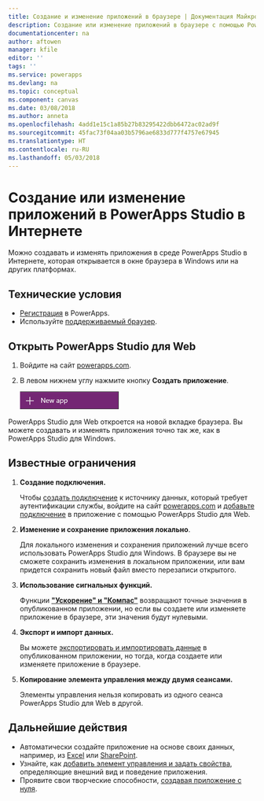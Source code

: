 ```yaml
---
title: Создание и изменение приложений в браузере | Документация Майкрософт
description: Создание или изменение приложений в браузере с помощью PowerApps Studio в Интернете.
documentationcenter: na
author: aftowen
manager: kfile
editor: ''
tags: ''
ms.service: powerapps
ms.devlang: na
ms.topic: conceptual
ms.component: canvas
ms.date: 03/08/2018
ms.author: anneta
ms.openlocfilehash: 4add1e15c1a85b27b83295422dbb6472ac02ad9f
ms.sourcegitcommit: 45fac73f04aa03b5796ae6833d777f4757e67945
ms.translationtype: HT
ms.contentlocale: ru-RU
ms.lasthandoff: 05/03/2018
---
```

# <a name="create-or-edit-apps-in-powerapps-studio-for-web"></a>Создание или изменение приложений в PowerApps Studio в Интернете
Можно создавать и изменять приложения в среде PowerApps Studio в Интернете, которая открывается в окне браузера в Windows или на других платформах.

## <a name="prerequisites"></a>Технические условия
* [Регистрация](../signup-for-powerapps.md) в PowerApps.
* Используйте [поддерживаемый браузер](limits-and-config.md#supported-browsers-for-powerapps-studio).

## <a name="open-powerapps-studio-for-web"></a>Открыть PowerApps Studio для Web
1. Войдите на сайт [powerapps.com](http://go.microsoft.com/fwlink/p/?LinkId=708209).
2. В левом нижнем углу нажмите кнопку **Создать приложение**.

    ![Элемент "Создать приложение" в области навигации слева](./media/create-app-browser/left-nav.png)

PowerApps Studio для Web откроется на новой вкладке браузера. Вы можете создавать и изменять приложения точно так же, как в PowerApps Studio для Windows.

## <a name="known-limitations"></a>Известные ограничения
1. **Создание подключения.**

    Чтобы [создать подключение](add-manage-connections.md) к источнику данных, который требует аутентификации службы, войдите на сайт [powerapps.com](https://web.powerapps.com) и [добавьте подключение](add-data-connection.md) в приложение с помощью PowerApps Studio для Web.
2. **Изменение и сохранение приложения локально**.

    Для локального изменения и сохранения приложений лучше всего использовать PowerApps Studio для Windows. В браузере вы не сможете сохранить изменения в локальном приложении, или вам придется сохранить новый файл вместо перезаписи открытого.
3. **Использование сигнальных функций.**

    Функции **["Ускорение" и "Компас"](functions/signals.md)** возвращают точные значения в опубликованном приложении, но если вы создаете или изменяете приложение в браузере, эти значения будут нулевыми.
4. **Экспорт и импорт данных.**

    Вы можете [экспортировать и импортировать данные](controls/control-export-import.md) в опубликованном приложении, но тогда, когда создаете или изменяете приложение в браузере.
5. **Копирование элемента управления между двумя сеансами.**

    Элементы управления нельзя копировать из одного сеанса PowerApps Studio для Web в другой.

## <a name="next-steps"></a>Дальнейшие действия
* Автоматически создайте приложение на основе своих данных, например, из [Excel](get-started-create-from-data.md) или [SharePoint](app-from-sharepoint.md).
* Узнайте, как [добавить элемент управления и задать свойства](add-configure-controls.md), определяющие внешний вид и поведение приложения.
* Проявите свои творческие способности, [создавая приложение с нуля](get-started-create-from-blank.md).
